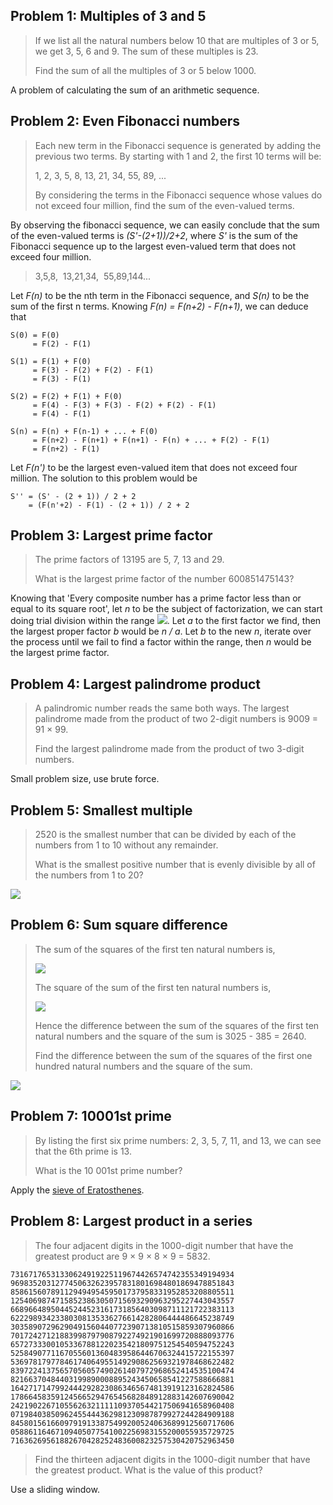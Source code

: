 ## Problem 1: Multiples of 3 and 5
> If we list all the natural numbers below 10 that are multiples of 3 or 5, we get 3, 5, 6 and 9. The sum of these multiples is 23.
>
> Find the sum of all the multiples of 3 or 5 below 1000.

A problem of calculating the sum of an arithmetic sequence.

## Problem 2: Even Fibonacci numbers
> Each new term in the Fibonacci sequence is generated by adding the previous two terms. By starting with 1 and 2, the first 10 terms will be:
>
> 1, 2, 3, 5, 8, 13, 21, 34, 55, 89, ...
>
> By considering the terms in the Fibonacci sequence whose values do not exceed four million, find the sum of the even-valued terms.

By observing the fibonacci sequence, we can easily conclude that the sum of the even-valued terms is *(S'-(2+1))/2+2*, where *S'* is the sum of the Fibonacci sequence up to the largest even-valued term that does not exceed four million.

> 3,5,8,&nbsp;&nbsp;13,21,34,&nbsp;&nbsp;55,89,144...

Let *F(n)* to be the nth term in the Fibonacci sequence, and *S(n)* to be the sum of the first n terms. Knowing *F(n) = F(n+2) - F(n+1)*, we can deduce that

```
S(0) = F(0)
     = F(2) - F(1)

S(1) = F(1) + F(0)
     = F(3) - F(2) + F(2) - F(1)
     = F(3) - F(1)

S(2) = F(2) + F(1) + F(0)
     = F(4) - F(3) + F(3) - F(2) + F(2) - F(1)
     = F(4) - F(1)

S(n) = F(n) + F(n-1) + ... + F(0)
     = F(n+2) - F(n+1) + F(n+1) - F(n) + ... + F(2) - F(1)
     = F(n+2) - F(1)
```

Let *F(n')* to be the largest even-valued item that does not exceed four million. The solution to this problem would be

```
S'' = (S' - (2 + 1)) / 2 + 2
    = (F(n'+2) - F(1) - (2 + 1)) / 2 + 2
```

## Problem 3: Largest prime factor
> The prime factors of 13195 are 5, 7, 13 and 29.
>
> What is the largest prime factor of the number 600851475143?

Knowing that 'Every composite number has a prime factor less than or equal to its square root', let *n* to be the subject of factorization, we can start doing trial division within the range <img src="https://render.githubusercontent.com/render/math?math=[3,\sqrt{n}]">. Let *a* to the first factor we find, then the largest proper factor *b* would be *n / a*. Let *b* to the new *n*, iterate over the process until we fail to find a factor within the range, then *n* would be the largest prime factor.

## Problem 4: Largest palindrome product
> A palindromic number reads the same both ways. The largest palindrome made from the product of two 2-digit numbers is 9009 = 91 × 99.
>
> Find the largest palindrome made from the product of two 3-digit numbers.

Small problem size, use brute force.

## Problem 5: Smallest multiple
> 2520 is the smallest number that can be divided by each of the numbers from 1 to 10 without any remainder.
>
> What is the smallest positive number that is evenly divisible by all of the numbers from 1 to 20?

<img src="https://render.githubusercontent.com/render/math?math=lcm(a,b)=\frac{a \cdot b}{gcd(a,b)}">

## Problem 6: Sum square difference
> The sum of the squares of the first ten natural numbers is,
>
> <img src="https://render.githubusercontent.com/render/math?math=1^2 %2B 2^2 %2B ... %2B 10^2 = 385">
>
> The square of the sum of the first ten natural numbers is,
>
> <img src="https://render.githubusercontent.com/render/math?math=(1 %2B 2 %2B ... %2B 10)^2 = 55^2 = 3025">
>
> Hence the difference between the sum of the squares of the first ten natural numbers and the square of the sum is 3025 - 385 = 2640.
>
> Find the difference between the sum of the squares of the first one hundred natural numbers and the square of the sum.

<img src="https://render.githubusercontent.com/render/math?math=D_n=S_{n}^2-r_{2}(n)=\big(\frac{n(n%2B1)}{2}\big)^2-\frac{n(n%2B1)(2n%2B1)}{6}">

## Problem 7: 10001st prime
> By listing the first six prime numbers: 2, 3, 5, 7, 11, and 13, we can see that the 6th prime is 13.
>
> What is the 10 001st prime number?

Apply the [sieve of Eratosthenes](https://en.wikipedia.org/wiki/Sieve_of_Eratosthenes).

## Problem 8: Largest product in a series
> The four adjacent digits in the 1000-digit number that have the greatest product are 9 × 9 × 8 × 9 = 5832.

```
73167176531330624919225119674426574742355349194934
96983520312774506326239578318016984801869478851843
85861560789112949495459501737958331952853208805511
12540698747158523863050715693290963295227443043557
66896648950445244523161731856403098711121722383113
62229893423380308135336276614282806444486645238749
30358907296290491560440772390713810515859307960866
70172427121883998797908792274921901699720888093776
65727333001053367881220235421809751254540594752243
52584907711670556013604839586446706324415722155397
53697817977846174064955149290862569321978468622482
83972241375657056057490261407972968652414535100474
82166370484403199890008895243450658541227588666881
16427171479924442928230863465674813919123162824586
17866458359124566529476545682848912883142607690042
24219022671055626321111109370544217506941658960408
07198403850962455444362981230987879927244284909188
84580156166097919133875499200524063689912560717606
05886116467109405077541002256983155200055935729725
71636269561882670428252483600823257530420752963450
```

> Find the thirteen adjacent digits in the 1000-digit number that have the greatest product. What is the value of this product?

Use a sliding window.
